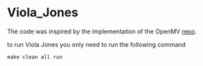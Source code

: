 # Viola_Jones

The code was inspired by the implementation of the OpenMV [repo](https://github.com/openmv/openmv).

to run Viola Jones you only need to run the following command

```
make clean all run
```

